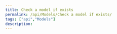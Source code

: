 ```yaml
---
title: Check a model if exists
permalink: /api/Models/Check a model if exists/
tags: ["api","Models"]
description: 
---
```


